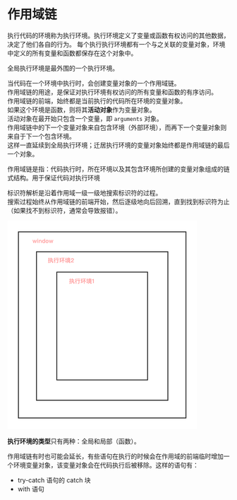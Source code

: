 # 作用域链

执行代码的环境称为执行环境。执行环境定义了变量或函数有权访问的其他数据，决定了他们各自的行为。
每个执行执行环境都有一个与之关联的变量对象，环境中定义的所有变量和函数都保存在这个对象中。

全局执行环境是最外围的一个执行环境。

当代码在一个环境中执行时，会创建变量对象的一个作用域链。  
作用域链的用途，是保证对执行环境有权访问的所有变量和函数的有序访问。  
作用域链的前端，始终都是当前执行的代码所在环境的变量对象。  
如果这个环境是函数，则将其**活动对象**作为变量对象。  
活动对象在最开始只包含一个变量，即 `arguments` 对象。  
作用域链中的下一个变量对象来自包含环境（外部环境），而再下一个变量对象则来自于下一个包含环境。  
这样一直延续到全局执行环境；迁居执行环境的变量对象始终都是作用域链的最后一个对象。

作用域链是指：代码执行时，所在环境以及其包含环境所创建的变量对象组成的链式结构。用于保证代码对执行环境

标识符解析是沿着作用域一级一级地搜索标识符的过程。  
搜索过程始终从作用域链的前端开始，然后逐级地向后回溯，直到找到标识符为止（如果找不到标识符，通常会导致报错）。

![](/assets/作用域链.png)

**执行环境的类型**只有两种：全局和局部（函数）。

作用域链有时也可能会延长，有些语句在执行的时候会在作用域的前端临时增加一个环境变量对象，该变量对象会在代码执行后被移除。这样的语句有：

* try-catch 语句的 catch 块
* with 语句




